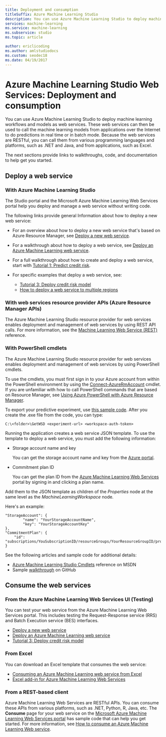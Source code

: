 ```yaml
---
title: Deployment and consumption
titleSuffix: Azure Machine Learning Studio
description: You can use Azure Machine Learning Studio to deploy machine learning workflows and models as web services. These web services can then be used to call the machine learning models from applications over the internet to do predictions in real time or in batch mode. 
services: machine-learning
ms.service: machine-learning
ms.subservice: studio
ms.topic: article

author: ericlicoding
ms.author: amlstudiodocs
ms.custom: seodec18
ms.date: 04/19/2017
---
```

# Azure Machine Learning Studio Web Services: Deployment and consumption

You can use Azure Machine Learning Studio to deploy machine learning workflows and models as web services. These web services can then be used to call the machine learning models from applications over the Internet to do predictions in real time or in batch mode. Because the web services are RESTful, you can call them from various programming languages and platforms, such as .NET and Java, and from applications, such as Excel.

The next sections provide links to walkthroughs, code, and documentation to help get you started.

## Deploy a web service

### With Azure Machine Learning Studio

The Studio portal and the Microsoft Azure Machine Learning Web Services portal help you deploy and manage a web service without writing code.

The following links provide general Information about how to deploy a new web service:

* For an overview about how to deploy a new web service that's based on Azure Resource Manager, see [Deploy a new web service](publish-a-machine-learning-web-service.md).
* For a walkthrough about how to deploy a web service, see [Deploy an Azure Machine Learning web service](publish-a-machine-learning-web-service.md).
* For a full walkthrough about how to create and deploy a web service, start with [Tutorial 1: Predict credit risk](tutorial-part1-credit-risk.md).
* For specific examples that deploy a web service, see:

  * [Tutorial 3: Deploy credit risk model](tutorial-part3-credit-risk-deploy.md)
  * [How to deploy a web service to multiple regions](/azure/machine-learning/studio/publish-a-machine-learning-web-service#multi-region)

### With web services resource provider APIs (Azure Resource Manager APIs)

The Azure Machine Learning Studio resource provider for web services enables deployment and management of web services by using REST API calls. For more information, see the
[Machine Learning Web Service (REST)](/rest/api/machinelearning/index) reference.

<!-- [Machine Learning Web Service (REST)](https://msdn.microsoft.com/library/azure/mt767538.aspx) reference. -->

### With PowerShell cmdlets

The Azure Machine Learning Studio resource provider for web services enables deployment and management of web services by using PowerShell cmdlets.

To use the cmdlets, you must first sign in to your Azure account from within the PowerShell environment by using the [Connect-AzureRmAccount](/powershell/module/azurerm.profile/connect-azurermaccount) cmdlet. If you are unfamiliar with how to call PowerShell commands that are based on Resource Manager, see [Using Azure PowerShell with Azure Resource Manager](../../azure-resource-manager/manage-resources-powershell.md).

To export your predictive experiment, use [this sample code](https://github.com/ritwik20/AzureML-WebServices). After you create the .exe file from the code, you can type:

    C:\<folder>\GetWSD <experiment-url> <workspace-auth-token>

Running the application creates a web service JSON template. To use the template to deploy a web service, you must add the following information:

* Storage account name and key

    You can get the storage account name and key from the [Azure portal](https://portal.azure.com/).
* Commitment plan ID

    You can get the plan ID from the [Azure Machine Learning Web Services](https://services.azureml.net) portal by signing in and clicking a plan name.

Add them to the JSON template as children of the *Properties* node at the same level as the *MachineLearningWorkspace* node.

Here's an example:

    "StorageAccount": {
            "name": "YourStorageAccountName",
            "key": "YourStorageAccountKey"
    },
    "CommitmentPlan": {
        "id": "subscriptions/YouSubscriptionID/resourceGroups/YourResourceGroupID/providers/Microsoft.MachineLearning/commitmentPlans/YourPlanName"
    }

See the following articles and sample code for additional details:

* [Azure Machine Learning Studio Cmdlets](https://docs.microsoft.com/powershell/module/azurerm.machinelearning) reference on MSDN
* Sample [walkthrough](https://github.com/raymondlaghaeian/azureml-webservices-arm-powershell/blob/master/sample-commands.txt) on GitHub

## Consume the web services

### From the Azure Machine Learning Web Services UI (Testing)

You can test your web service from the Azure Machine Learning Web Services portal. This includes testing the Request-Response service (RRS) and Batch Execution service (BES) interfaces.

* [Deploy a new web service](publish-a-machine-learning-web-service.md)
* [Deploy an Azure Machine Learning web service](publish-a-machine-learning-web-service.md)
* [Tutorial 3: Deploy credit risk model](tutorial-part3-credit-risk-deploy.md)

### From Excel

You can download an Excel template that consumes the web service:

* [Consuming an Azure Machine Learning web service from Excel](consuming-from-excel.md)
* [Excel add-in for Azure Machine Learning Web Services](excel-add-in-for-web-services.md)

### From a REST-based client

Azure Machine Learning Web Services are RESTful APIs. You can consume these APIs from various platforms, such as .NET, Python, R, Java, etc. The **Consume** page for your web service on the [Microsoft Azure Machine Learning Web Services portal](https://services.azureml.net) has sample code that can help you get started. For more information, see [How to consume an Azure Machine Learning Web service](consume-web-services.md).
